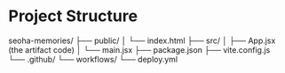 # Project Structure

seoha-memories/
├── public/
│   └── index.html
├── src/
│   ├── App.jsx (the artifact code)
│   └── main.jsx
├── package.json
├── vite.config.js
└── .github/
    └── workflows/
        └── deploy.yml